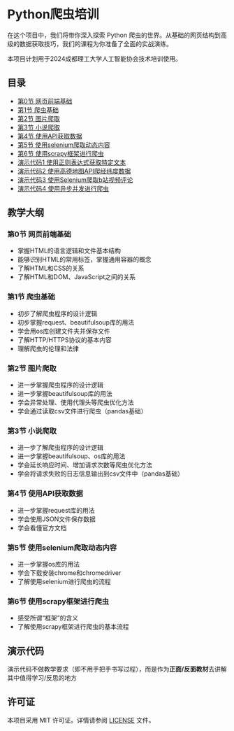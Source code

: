 # Python爬虫培训

在这个项目中，我们将带你深入探索 Python 爬虫的世界。从基础的网页结构到高级的数据获取技巧，我们的课程为你准备了全面的实战演练。

本项目计划用于2024成都理工大学人工智能协会技术培训使用。

## 目录
- [第0节 网页前端基础](./第0节%20网页前端基础/)
- [第1节 爬虫基础](./第1节%20爬虫基础/)
- [第2节 图片爬取](./第2节%20图片爬取/)
- [第3节 小说爬取](./第3节%20小说爬取/)
- [第4节 使用API获取数据](./第4节%20使用API获取数据/)
- [第5节 使用selenium爬取动态内容](./第5节%20使用selenium爬取动态内容/)
- [第6节 使用scrapy框架进行爬虫](./第6节%20使用scrapy框架进行爬虫/)
- [演示代码1 使用正则表达式获取特定文本](./演示代码1%20使用正则表达式获取特定文本/)
- [演示代码2 使用高德地图API爬经纬度数据](./演示代码2%20使用高德地图API爬经纬度数据/)
- [演示代码3 使用Selenium爬取b站视频评论](./演示代码3%20使用Selenium爬取b站视频评论/)
- [演示代码4 使用异步并发进行爬虫](./演示代码4%20使用异步并发进行爬虫/)

## 教学大纲
### 第0节 网页前端基础
- 掌握HTML的语言逻辑和文件基本结构
- 能够识别HTML的常用标签，掌握通用容器的概念
- 了解HTML和CSS的关系
- 了解HTML和DOM、JavaScript之间的关系
### 第1节 爬虫基础
- 初步了解爬虫程序的设计逻辑
- 初步掌握request、beautifulsoup库的用法
- 学会用os库创建文件夹并保存文件
- 了解HTTP/HTTPS协议的基本内容
- 理解爬虫的伦理和法律
### 第2节 图片爬取
- 进一步掌握爬虫程序的设计逻辑
- 进一步掌握beautifulsoup库的用法
- 学会异常处理、使用代理头等爬虫优化方法
- 学会通过读取csv文件进行爬虫（pandas基础）
### 第3节 小说爬取
- 进一步了解爬虫程序的设计逻辑
- 进一步掌握beautifulsoup、os库的用法
- 学会延长响应时间、增加请求次数等爬虫优化方法
- 学会将请求失败的日志信息输出到csv文件中（pandas基础）
### 第4节 使用API获取数据
- 进一步掌握request库的用法
- 学会使用JSON文件保存数据
- 学会看懂官方文档
### 第5节 使用selenium爬取动态内容
- 进一步掌握os库的用法
- 学会下载安装chrome和chromedriver
- 了解使用selenium进行爬虫的流程
### 第6节 使用scrapy框架进行爬虫
- 感受所谓“框架”的含义
- 了解使用scrapy框架进行爬虫的基本流程

## 演示代码

演示代码不做教学要求（即不用手把手书写过程），而是作为**正面/反面教材**去讲解其中值得学习/反思的地方

## 许可证
本项目采用 MIT 许可证。详情请参阅 [LICENSE](./LICENSE) 文件。